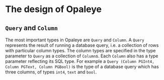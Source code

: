 # The design of Opaleye

## `Query` and `Column`

The most important types in Opaleye are `Query` and `Column`.  A
`Query` represents the result of running a database query, i.e. a
collection of rows with particular column types.  The column types are
specified in the type parameter to `Query` as a collection of
`Column`s.  Each `Column` also has a type parameter reflecting its SQL
type.  For example a `Query (Column PGInt4, Column PGText, Column
PGBool)` is the type of a database query which has three columns, of
types `int4`, `text` and `bool`.
